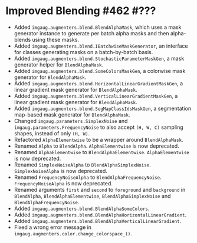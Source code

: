# Improved Blending #462 #???

* Added `imgaug.augmenters.blend.BlendAlphaMask`, which uses a mask generator
  instance to generate per batch alpha masks and then alpha-blends using
  these masks.
* Added `imgaug.augmenters.blend.IBatchwiseMaskGenerator`, an interface for
  classes generating masks on a batch-by-batch basis.
* Added `imgaug.augmenters.blend.StochasticParameterMaskGen`, a mask generator
  helper for `BlendAlphaMask`.
* Added `imgaug.augmenters.blend.SomeColorsMaskGen`, a colorwise
  mask generator for `BlendAlphaMask`.
* Added `imgaug.augmenters.blend.HorizontalLinearGradientMaskGen`, a linear
  gradient mask generator for `BlendAlphaMask`.
* Added `imgaug.augmenters.blend.VerticalLinearGradientMaskGen`, a linear
  gradient mask generator for `BlendAlphaMask`.
* Added `imgaug.augmenters.blend.SegMapClassIdsMaskGen`, a segmentation
  map-based mask generator for `BlendAlphaMask`.
* Changed `imgaug.parameters.SimplexNoise` and
  `imgaug.parameters.FrequencyNoise` to also accept `(H, W, C)` sampling
  shapes, instead of only `(H, W)`.
* Refactored `AlphaElementwise` to be a wrapper around `BlendAlphaMask`.
* Renamed `Alpha` to `BlendAlpha`.
  `AlphaElementwise` is now deprecated.
* Renamed `AlphaElementwise` to `BlendAlphaElementwise`.
  `AlphaElementwise` is now deprecated.
* Renamed `SimplexNoiseAlpha` to `BlendAlphaSimplexNoise`.
  `SimplexNoiseAlpha` is now deprecated.
* Renamed `FrequencyNoiseAlpha` to `BlendAlphaFrequencyNoise`.
  `FrequencyNoiseAlpha` is now deprecated.
* Renamed arguments `first` and `second` to `foreground` and `background`
  in `BlendAlpha`, `BlendAlphaElementwise`, `BlendAlphaSimplexNoise` and
  `BlendAlphaFrequencyNoise`.
* Added `imgaug.augmenters.blend.BlendAlphaSomeColors`.
* Added `imgaug.augmenters.blend.BlendAlphaHorizontalLinearGradient`.
* Added `imgaug.augmenters.blend.BlendAlphaVerticalLinearGradient`.
* Fixed a wrong error message in
  `imgaug.augmenters.color.change_colorspace_()`.
